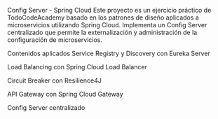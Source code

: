 Config Server - Spring Cloud
Este proyecto es un ejercicio práctico de TodoCodeAcademy basado en los patrones de diseño aplicados a microservicios utilizando Spring Cloud. Implementa un Config Server centralizado que permite la externalización y administración de la configuración de microservicios.

Contenidos aplicados
Service Registry y Discovery con Eureka Server

Load Balancing con Spring Cloud Load Balancer

Circuit Breaker con Resilience4J

API Gateway con Spring Cloud Gateway

Config Server centralizado


